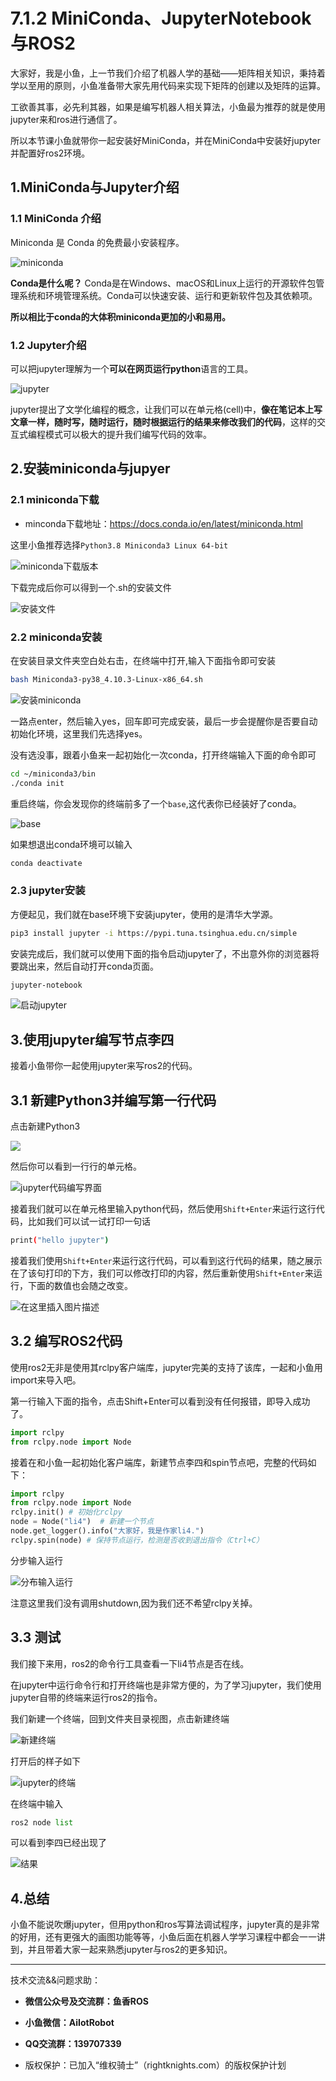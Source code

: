 # 7.1.2 MiniConda、JupyterNotebook与ROS2

大家好，我是小鱼，上一节我们介绍了机器人学的基础——矩阵相关知识，秉持着学以至用的原则，小鱼准备带大家先用代码来实现下矩阵的创建以及矩阵的运算。

工欲善其事，必先利其器，如果是编写机器人相关算法，小鱼最为推荐的就是使用jupyter来和ros进行通信了。

所以本节课小鱼就带你一起安装好MiniConda，并在MiniConda中安装好jupyter并配置好ros2环境。



## 1.MiniConda与Jupyter介绍

### 1.1 MiniConda 介绍

Miniconda 是 Conda 的免费最小安装程序。

![miniconda](7.1.2Conda,Jupyter与ROS2/imgs/68fd19a405984074bb66f252b1768b1a.png)

**Conda是什么呢？**
Conda是在Windows、macOS和Linux上运行的开源软件包管理系统和环境管理系统。Conda可以快速安装、运行和更新软件包及其依赖项。

**所以相比于conda的大体积miniconda更加的小和易用。**


### 1.2 Jupyter介绍

可以把jupyter理解为一个**可以在网页运行python**语言的工具。

![jupyter](7.1.2Conda,Jupyter与ROS2/imgs/6100b4f6bff0418faead3cf324f79d96.png)


jupyter提出了文学化编程的概念，让我们可以在单元格(cell)中，**像在笔记本上写文章一样，随时写，随时运行，随时根据运行的结果来修改我们的代码**，这样的交互式编程模式可以极大的提升我们编写代码的效率。


## 2.安装miniconda与jupyer

### 2.1 miniconda下载

- minconda下载地址：https://docs.conda.io/en/latest/miniconda.html

这里小鱼推荐选择`Python3.8 Miniconda3 Linux 64-bit`

![miniconda下载版本](7.1.2Conda,Jupyter与ROS2/imgs/cc7b32eb5290421998ffbb195bccd32d.png)

下载完成后你可以得到一个.sh的安装文件

![安装文件](7.1.2Conda,Jupyter与ROS2/imgs/8280c3a01583481dbe5a8248391d5448.png)


### 2.2 miniconda安装

在安装目录文件夹空白处右击，在终端中打开,输入下面指令即可安装

```bash
bash Miniconda3-py38_4.10.3-Linux-x86_64.sh 
```

![安装miniconda](7.1.2Conda,Jupyter与ROS2/imgs/d0712dc35c0b4ef7b06e24409f962c3a.png)

一路点enter，然后输入yes，回车即可完成安装，最后一步会提醒你是否要自动初始化环境，这里我们先选择yes。

没有选没事，跟着小鱼来一起初始化一次conda，打开终端输入下面的命令即可

```bash
cd ~/miniconda3/bin
./conda init
```

重启终端，你会发现你的终端前多了一个`base`,这代表你已经装好了conda。

![base](7.1.2Conda,Jupyter与ROS2/imgs/2b7b5d46297f417d8193c15ade9703aa.png)

如果想退出conda环境可以输入

```bash
conda deactivate
```

### 2.3 jupyter安装

方便起见，我们就在base环境下安装jupyter，使用的是清华大学源。

```bash
pip3 install jupyter -i https://pypi.tuna.tsinghua.edu.cn/simple
```

安装完成后，我们就可以使用下面的指令启动jupyter了，不出意外你的浏览器将要跳出来，然后自动打开conda页面。

```bash
jupyter-notebook
```

![启动jupyter](7.1.2Conda,Jupyter与ROS2/imgs/a37fb5886320420c8a008b41f5570326.png)

## 3.使用jupyter编写节点李四

接着小鱼带你一起使用jupyter来写ros2的代码。

## 3.1 新建Python3并编写第一行代码

点击新建Python3

![](7.1.2Conda,Jupyter与ROS2/imgs/975648e46abd4fd0932c25668aa01521.png)

然后你可以看到一行行的单元格。

![jupyter代码编写界面](7.1.2Conda,Jupyter与ROS2/imgs/f4f899e96b3c4fd1bb525aff1cc1a81e.png)

接着我们就可以在单元格里输入python代码，然后使用`Shift+Enter`来运行这行代码，比如我们可以试一试打印一句话

```bash
print("hello jupyter")
```

接着我们使用`Shift+Enter`来运行这行代码，可以看到这行代码的结果，随之展示在了该句打印的下方，我们可以修改打印的内容，然后重新使用`Shift+Enter`来运行，下面的数值也会随之改变。

![在这里插入图片描述](7.1.2Conda,Jupyter与ROS2/imgs/156096c7220641e193eb4120bf6529f2.png)

## 3.2 编写ROS2代码

使用ros2无非是使用其rclpy客户端库，jupyter完美的支持了该库，一起和小鱼用import来导入吧。

第一行输入下面的指令，点击Shift+Enter可以看到没有任何报错，即导入成功了。

```python
import rclpy
from rclpy.node import Node 
```

接着在和小鱼一起初始化客户端库，新建节点李四和spin节点吧，完整的代码如下：

```python
import rclpy
from rclpy.node import Node 
rclpy.init() # 初始化rclpy
node = Node("li4")  # 新建一个节点
node.get_logger().info("大家好，我是作家li4.")
rclpy.spin(node) # 保持节点运行，检测是否收到退出指令（Ctrl+C）
```

分步输入运行

![分布输入运行](7.1.2Conda,Jupyter与ROS2/imgs/a7a988ae701b425589bdcd127b472731.png)

注意这里我们没有调用shutdown,因为我们还不希望rclpy关掉。

## 3.3 测试

我们接下来用，ros2的命令行工具查看一下li4节点是否在线。

在jupyter中运行命令行和打开终端也是非常方便的，为了学习jupyter，我们使用jupyter自带的终端来运行ros2的指令。

我们新建一个终端，回到文件夹目录视图，点击新建终端

![新建终端](7.1.2Conda,Jupyter与ROS2/imgs/fa57ec6d47b64b938d5e6aee7e880353.png)

打开后的样子如下

![jupyter的终端](7.1.2Conda,Jupyter与ROS2/imgs/395a98223c2a4f879a7775e222b306c8.png)

在终端中输入

```python
ros2 node list
```

可以看到李四已经出现了

![结果](7.1.2Conda,Jupyter与ROS2/imgs/79fc43950de34915ad38d209f71af3cb.png)

## 4.总结

小鱼不能说吹爆jupyter，但用python和ros写算法调试程序，jupyter真的是非常的好用，还有更强大的画图功能等等，小鱼后面在机器人学学习课程中都会一一讲到，并且带着大家一起来熟悉jupyter与ros2的更多知识。

--------------

技术交流&&问题求助：

- **微信公众号及交流群：鱼香ROS**
- **小鱼微信：AiIotRobot**
- **QQ交流群：139707339**

- 版权保护：已加入“维权骑士”（rightknights.com）的版权保护计划

